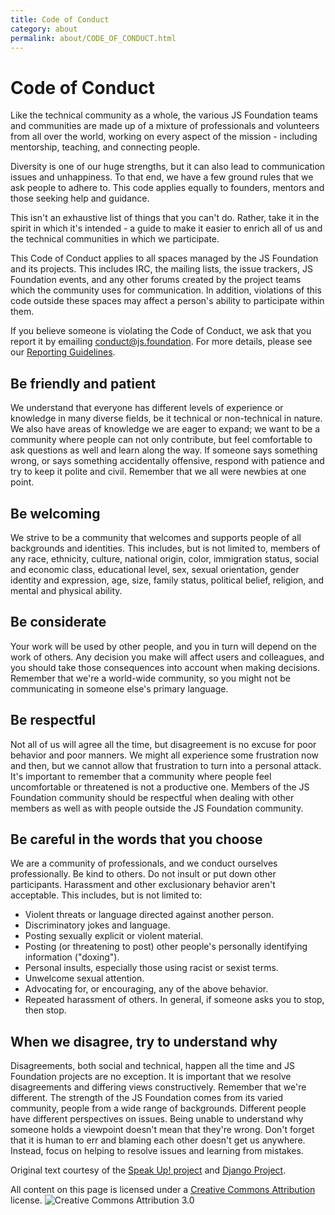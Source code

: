 ```yaml
---
title: Code of Conduct
category: about
permalink: about/CODE_OF_CONDUCT.html
---
```

# Code of Conduct

Like the technical community as a whole, the various JS Foundation teams and
communities are made up of a mixture of professionals and volunteers from all
over the world, working on every aspect of the mission - including mentorship,
teaching, and connecting people.

Diversity is one of our huge strengths, but it can also lead to communication
issues and unhappiness. To that end, we have a few ground rules that we ask
people to adhere to. This code applies equally to founders, mentors and those
seeking help and guidance.

This isn't an exhaustive list of things that you can't do. Rather, take it in
the spirit in which it's intended - a guide to make it easier to enrich all of
us and the technical communities in which we participate.

This Code of Conduct applies to all spaces managed by the JS Foundation and its
projects. This includes IRC, the mailing lists, the issue trackers, JS
Foundation events, and any other forums created by the project teams which the
community uses for communication. In addition, violations of this code outside
these spaces may affect a person's ability to participate within them.

If you believe someone is violating the Code of Conduct, we ask that you report
it by emailing [conduct@js.foundation](mailto:conduct@js.foundation). For more
details, please see our [Reporting Guidelines](https://js.foundation/community/code-of-conduct/reporting).

## Be friendly and patient

We understand that everyone has different levels of experience or knowledge in
many diverse fields, be it technical or non-technical in nature. We also have
areas of knowledge we are eager to expand; we want to be a community where
people can not only contribute, but feel comfortable to ask questions as well
and learn along the way. If someone says something wrong, or says something
accidentally offensive, respond with patience and try to keep it polite and
civil. Remember that we all were newbies at one point.

## Be welcoming

We strive to be a community that welcomes and supports people of all
backgrounds and identities. This includes, but is not limited to, members of any
race, ethnicity, culture, national origin, color, immigration status, social and
economic class, educational level, sex, sexual orientation, gender identity and
expression, age, size, family status, political belief, religion, and mental
and physical ability.

## Be considerate

Your work will be used by other people, and you in turn will depend on the work
of others. Any decision you make will affect users and colleagues, and you
should take those consequences into account when making decisions. Remember
that we're a world-wide community, so you might not be communicating in someone
else's primary language.

## Be respectful

Not all of us will agree all the time, but disagreement is no excuse for poor
behavior and poor manners. We might all experience some frustration now and
then, but we cannot allow that frustration to turn into a personal attack. It's
 important to remember that a community where people feel uncomfortable or
 threatened is not a productive one. Members of the JS Foundation community
 should be respectful when dealing with other members as well as with people
 outside the JS Foundation community.

## Be careful in the words that you choose

We are a community of professionals, and we conduct ourselves professionally.
Be kind to others. Do not insult or put down other participants. Harassment and
other exclusionary behavior aren't acceptable. This includes, but is not
limited to:

* Violent threats or language directed against another person.
* Discriminatory jokes and language.
* Posting sexually explicit or violent material.
* Posting (or threatening to post) other people's personally identifying
  information ("doxing").
* Personal insults, especially those using racist or sexist terms.
* Unwelcome sexual attention.
* Advocating for, or encouraging, any of the above behavior.
* Repeated harassment of others. In general, if someone asks you to stop, then
  stop.

## When we disagree, try to understand why

Disagreements, both social and technical, happen all the time and JS Foundation
projects are no exception. It is important that we resolve disagreements and
differing views constructively. Remember that we're different. The strength of
the JS Foundation comes from its varied community, people from a wide range of
backgrounds. Different people have different perspectives on issues. Being
unable to understand why someone holds a viewpoint doesn't mean that they're
wrong. Don't forget that it is human to err and blaming each other doesn't get
us anywhere. Instead, focus on helping to resolve issues and learning from
mistakes.

Original text courtesy of the [Speak Up! project](https://web.archive.org/web/20141205224353/http://speakup.io:80/coc.html)
and [Django Project](https://www.djangoproject.com/conduct/).

All content on this page is licensed under a [Creative Commons Attribution](https://creativecommons.org/licenses/by/3.0/)
license. ![Creative Commons Attribution 3.0](https://licensebuttons.net/l/by/3.0/88x31.png)

